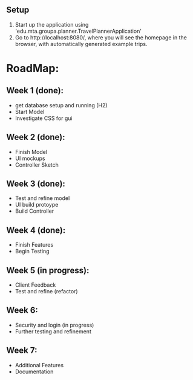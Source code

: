 ## Setup

1. Start up the application using 'edu.mta.groupa.planner.TravelPlannerApplication'
2. Go to http://localhost:8080/, where you will see the homepage in the browser, with automatically generated example trips.


# RoadMap:

## Week 1 (done):
- get database setup and running (H2) 
- Start Model
- Investigate CSS for gui

## Week 2 (done):
- Finish Model
- UI mockups
- Controller Sketch

## Week 3 (done):
- Test and refine model
- UI build protoype
- Build Controller

## Week 4 (done):
- Finish Features
- Begin Testing

## Week 5 (in progress):
- Client Feedback
- Test and refine (refactor)

## Week 6:
- Security and login (in progress)
- Further testing and refinement

## Week 7:
- Additional Features
- Documentation
